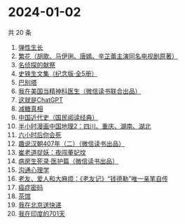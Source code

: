 # 2024-01-02

共 20 条

<!-- BEGIN WEREAD -->
<!-- 最后更新时间 2024-01-02 03:02:30 +0800 -->
1. [弹性生长](https://weread.qq.com/web/bookDetail/11032080813ab86d8g0179c7)
1. [繁花（胡歌、马伊琍、唐嫣、辛芷蕾主演同名电视剧原著）](https://weread.qq.com/web/bookDetail/ec8320b072162ea8ec8b401)
1. [名侦探的献祭](https://weread.qq.com/web/bookDetail/0a6325f0813ab86c8g0116a2)
1. [史铁生文集（纪念版·全5册）](https://weread.qq.com/web/bookDetail/fd63240072079d5efd6dacd)
1. [巴别塔](https://weread.qq.com/web/bookDetail/beb32b00813ab86cdg0191cc)
1. [我在美国当精神科医生（微信读书联合出品）](https://weread.qq.com/web/bookDetail/7c5323a0813ab8671g013d42)
1. [这就是ChatGPT](https://weread.qq.com/web/bookDetail/74332a90813ab86c4g019d98)
1. [减糖真相](https://weread.qq.com/web/bookDetail/ce732300813ab7fd7g0181c3)
1. [中国近代史（国民阅读经典）](https://weread.qq.com/web/bookDetail/7dc3263071646d8d7dcda09)
1. [半小时漫画中国地理2：四川、重庆、湖南、湖北](https://weread.qq.com/web/bookDetail/e4c32020813ab86bfg017e51)
1. [六小时后你会死](https://weread.qq.com/web/bookDetail/18332a50813ab86b5g013925)
1. [趣说汉朝407年（二）（微信读书出品）](https://weread.qq.com/web/bookDetail/e7b32890813ab869cg01227c)
1. [崔老道捉妖：夜闯董妃坟](https://weread.qq.com/web/bookDetail/fa632270813ab8682g014592)
1. [病房生死录·医护篇（微信读书出品）](https://weread.qq.com/web/bookDetail/90d32c20813ab869bg016d5c)
1. [沟通心理学](https://weread.qq.com/web/bookDetail/64f327005d00cb64fc4af8a)
1. [老友、爱人和大麻烦：《老友记》“钱德勒”唯一亲笔自传](https://weread.qq.com/web/bookDetail/e4c323d0813ab8682g01052b)
1. [癌症密码](https://weread.qq.com/web/bookDetail/2f9321a0813ab8226g017fe6)
1. [茶馆](https://weread.qq.com/web/bookDetail/73232b205d0810732f5d0a3)
1. [我在北京送快递](https://weread.qq.com/web/bookDetail/51532c40813ab7c0ag019c84)
1. [我在印度的701天](https://weread.qq.com/web/bookDetail/da53211071ef0b58da58b79)
<!-- END WEREAD -->